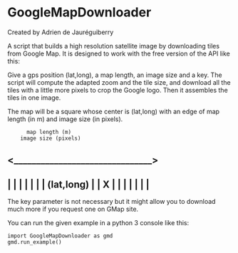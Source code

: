 # GoogleMapDownloader

Created by Adrien de Jauréguiberry

A script that builds a high resolution satellite image by downloading tiles from Google Map. It is designed to work with the free version of the API like this:

Give a gps position (lat,long), a map length, an image size and a key.
The script will compute the adapted zoom and the tile size, and download all the tiles with a little more pixels to crop the Google logo. Then it assembles the tiles in one image.

The map will be a square whose center is (lat,long) with an edge of map length (in m) and image size (in pixels).


          map length (m)
        image size (pixels)
<_______________________________>
 -------------------------------
|                               |
|                               |
|                               |
|          (lat,long)           |
|              X                |
|                               |
|                               |
|                               |
 -------------------------------


The key parameter is not necessary but it might allow you to download much more if you request one on GMap site.

You can run the given example in a python 3 console like this:
```
import GoogleMapDownloader as gmd
gmd.run_example()
```
